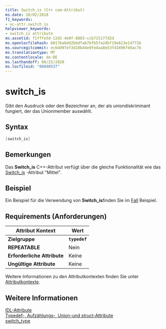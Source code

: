 ```yaml
---
title: Switch_is (C++ com-Attribut)
ms.date: 10/02/2018
f1_keywords:
- vc-attr.switch_is
helpviewer_keywords:
- switch_is attribute
ms.assetid: f1fffe5d-12d2-4e0f-8803-ccb715177d2d
ms.openlocfilehash: b017ba6dd2bbdfab7bfb5fa2dbf19e613e14772b
ms.sourcegitcommit: ec6dd97ef3d10b44e0fedaa8e53f41696f49ac7b
ms.translationtype: MT
ms.contentlocale: de-DE
ms.lasthandoff: 08/25/2020
ms.locfileid: "88840537"
---
```

# <a name="switch_is"></a>switch_is

Gibt den Ausdruck oder den Bezeichner an, der als uniondiskriminant fungiert, der das Unionmember auswählt.

## <a name="syntax"></a>Syntax

```cpp
[switch_is]
```

## <a name="remarks"></a>Bemerkungen

Das **Switch_is** C++-Attribut verfügt über die gleiche Funktionalität wie das [Switch_is](/windows/win32/Midl/switch-is) -Attribut "Mittel".

## <a name="example"></a>Beispiel

Ein Beispiel für die Verwendung von **Switch_is**finden Sie im [Fall](case-cpp.md) Beispiel.

## <a name="requirements"></a>Requirements (Anforderungen)

| Attribut Kontext | Wert |
|-|-|
|**Zielgruppe**|**`typedef`**|
|**REPEATABLE**|Nein|
|**Erforderliche Attribute**|Keine|
|**Ungültige Attribute**|Keine|

Weitere Informationen zu den Attributkontexten finden Sie unter [Attributkontexte](cpp-attributes-com-net.md#contexts).

## <a name="see-also"></a>Weitere Informationen

[IDL-Attribute](idl-attributes.md)<br/>
[Typedef-, Aufzählungs-, Union-und struct-Attribute](typedef-enum-union-and-struct-attributes.md)<br/>
[switch_type](switch-type.md)
